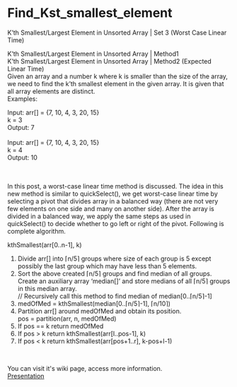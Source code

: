 # Find_Kst_smallest_element
K’th Smallest/Largest Element in Unsorted Array | Set 3 (Worst Case Linear Time)<br>


K’th Smallest/Largest Element in Unsorted Array | Method1 <br>
K’th Smallest/Largest Element in Unsorted Array | Method2 (Expected Linear Time)<br>
Given an array and a number k where k is smaller than the size of the array, we need to find the k’th smallest element in the given array. It is given that all array elements are distinct.<br>
Examples: <br>
 

Input: arr[] = {7, 10, 4, 3, 20, 15}<br>
       k = 3<br>
Output: 7<br>
<br>
Input: arr[] = {7, 10, 4, 3, 20, 15}<br>
       k = 4<br>
Output: 10<br>
 <br>


 <br>
 In this post, a worst-case linear time method is discussed. The idea in this new method is similar to quickSelect(), we get worst-case linear time by selecting a pivot that divides array in a balanced way (there are not very few elements on one side and many on another side). After the array is divided in a balanced way, we apply the same steps as used in quickSelect() to decide whether to go left or right of the pivot.
Following is complete algorithm.<br>
 

kthSmallest(arr[0..n-1], k) <br>
1) Divide arr[] into ⌈n/5⌉ groups where size of each group is 5 except possibly the last group which may have less than 5 elements. <br>
2) Sort the above created ⌈n/5⌉ groups and find median of all groups. Create an auxiliary array ‘median[]’ and store medians of all ⌈n/5⌉ groups in this median array.<br>
// Recursively call this method to find median of median[0..⌈n/5⌉-1] <br>
3) medOfMed = kthSmallest(median[0..⌈n/5⌉-1], ⌈n/10⌉)<br>
4) Partition arr[] around medOfMed and obtain its position. <br>
pos = partition(arr, n, medOfMed)<br>
5) If pos == k return medOfMed <br>
6) If pos > k return kthSmallest(arr[l..pos-1], k) <br>
7) If pos < k return kthSmallest(arr[pos+1..r], k-pos+l-1)<br>


 <br>
 
 You can visit it's wiki page, access more information.<br>
 [Presentation](https://github.com/mervesrn/Find_Kst_smallest_element/blob/main/Presentation.pdf)
